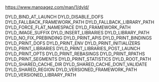 https://www.manpagez.com/man/1/dyld/

DYLD_BIND_AT_LAUNCH
DYLD_DISABLE_DOFS
DYLD_FALLBACK_FRAMEWORK_PATH
DYLD_FALLBACK_LIBRARY_PATH
DYLD_FORCE_FLAT_NAMESPACE
DYLD_FRAMEWORK_PATH
DYLD_IMAGE_SUFFIX
DYLD_INSERT_LIBRARIES
DYLD_LIBRARY_PATH
DYLD_NO_FIX_PREBINDING
DYLD_PRINT_APIS
DYLD_PRINT_BINDINGS
DYLD_PRINT_DOFS
DYLD_PRINT_ENV
DYLD_PRINT_INITIALIZERS
DYLD_PRINT_LIBRARIES
DYLD_PRINT_LIBRARIES_POST_LAUNCH
DYLD_PRINT_OPTS
DYLD_PRINT_REBASINGS
DYLD_PRINT_RPATHS
DYLD_PRINT_SEGMENTS
DYLD_PRINT_STATISTICS
DYLD_ROOT_PATH
DYLD_SHARED_CACHE_DIR
DYLD_SHARED_CACHE_DONT_VALIDATE
DYLD_SHARED_REGION
DYLD_VERSIONED_FRAMEWORK_PATH
DYLD_VERSIONED_LIBRARY_PATH

